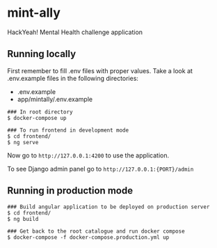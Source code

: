 # mint-ally
HackYeah! Mental Health challenge application

## Running locally

First remember to fill .env files with proper values. Take a look at .env.example files in the following directories:

- .env.example
- app/mintally/.env.example

```
### In root directory
$ docker-compose up

### To run frontend in development mode
$ cd frontend/
$ ng serve
```

Now go to `http://127.0.0.1:4200` to use the application.

To see Django admin panel go to `http://127.0.0.1:{PORT}/admin`

## Running in production mode
```
### Build angular application to be deployed on production server
$ cd frontend/
$ ng build 

### Get back to the root catalogue and run docker compose
$ docker-compose -f docker-compose.production.yml up
```